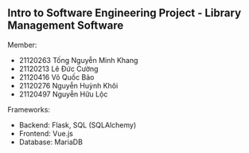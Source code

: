 ## Intro to Software Engineering Project - Library Management Software

Member: 

- 21120263	Tống Nguyễn Minh Khang
- 21120213	Lê Đức Cường
- 21120416	Võ Quốc Bảo
- 21120276	Nguyễn Huỳnh Khôi
- 21120497	Nguyễn Hữu Lộc

Frameworks:

- Backend: Flask, SQL (SQLAlchemy)
- Frontend: Vue.js
- Database: MariaDB